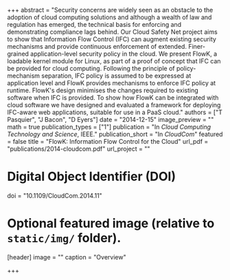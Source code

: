 +++
abstract = "Security concerns are widely seen as an obstacle to the adoption of cloud computing solutions and although a wealth of law and regulation has emerged, the technical basis for enforcing and demonstrating compliance lags behind. Our Cloud Safety Net project aims to show that Information Flow Control (IFC) can augment existing security mechanisms and provide continuous enforcement of extended. Finer-grained application-level security policy in the cloud. We present FlowK, a loadable kernel module for Linux, as part of a proof of concept that IFC can be provided for cloud computing. Following the principle of policy-mechanism separation, IFC policy is assumed to be expressed at application level and FlowK provides mechanisms to enforce IFC policy at runtime. FlowK's design minimises the changes required to existing software when IFC is provided. To show how FlowK can be integrated with cloud software we have designed and evaluated a framework for deploying IFC-aware web applications, suitable for use in a PaaS cloud."
authors = ["T Pasquier", "J Bacon", "D Eyers"]
date = "2014-12-15"
image_preview = ""
math = true
publication_types = ["1"]
publication = "In *Cloud Computing Technology and Science*, IEEE."
publication_short = "In *CloudCom*"
featured = false
title = "FlowK: Information Flow Control for the Cloud"
url_pdf = "publications/2014-cloudcom.pdf"
url_project = ""

# Digital Object Identifier (DOI)
doi = "10.1109/CloudCom.2014.11"

# Optional featured image (relative to `static/img/` folder).
[header]
image = ""
caption = "Overview"

+++
